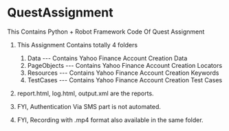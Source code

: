 # QuestAssignment
This Contains Python + Robot Framework Code Of Quest Assignment

1. This Assignment Contains totally 4 folders

    1.  Data  --- Contains Yahoo Finance Account Creation Data
    2.  PageObjects --- Contains Yahoo Finance Account Creation Locators
    3.  Resources --- Contains Yahoo Finance Account Creation Keywords
    4.  TestCases --- Contains Yahoo Finance Account Creation Test Cases

2. report.html, log.html, output.xml are the reports.

3. FYI, Authentication Via SMS part is not automated.

4. FYI, Recording with .mp4 format also available in the same folder.


